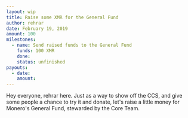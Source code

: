 ```yaml
---
layout: wip
title: Raise some XMR for the General Fund
author: rehrar
date: February 19, 2019
amount: 100
milestones:
  - name: Send raised funds to the General Fund
    funds: 100 XMR
    done:
    status: unfinished
payouts:
  - date:
    amount:
---
```


Hey everyone, rehrar here. Just as a way to show off the CCS, and give some people a chance to try it and donate, let's raise a little money for Monero's General Fund, stewarded by the Core Team.